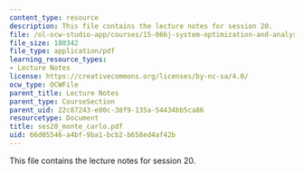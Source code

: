 ```yaml
---
content_type: resource
description: This file contains the lecture notes for session 20.
file: /ol-ocw-studio-app/courses/15-066j-system-optimization-and-analysis-for-manufacturing-summer-2003/66d05546a4bf9ba1bcb2b658ed4af42b_ses20_monte_carlo.pdf
file_size: 180342
file_type: application/pdf
learning_resource_types:
- Lecture Notes
license: https://creativecommons.org/licenses/by-nc-sa/4.0/
ocw_type: OCWFile
parent_title: Lecture Notes
parent_type: CourseSection
parent_uid: 22c87243-e00c-38f9-135a-54434bb5ca86
resourcetype: Document
title: ses20_monte_carlo.pdf
uid: 66d05546-a4bf-9ba1-bcb2-b658ed4af42b
---
```

This file contains the lecture notes for session 20.
